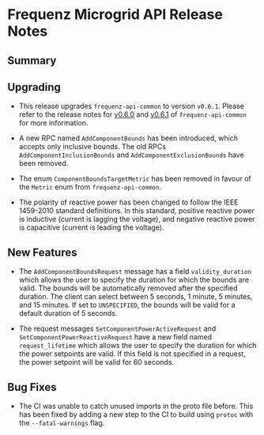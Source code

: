 # Frequenz Microgrid API Release Notes

## Summary

<!-- Here goes a general summary of what this release is about -->

## Upgrading

- This release upgrades `frequenz-api-common` to version `v0.6.1`. Please refer
  to the release notes for [v0.6.0](https://github.com/frequenz-floss/frequenz-api-common/releases/tag/v0.6.0)
  and [v0.6.1](https://github.com/frequenz-floss/frequenz-api-common/releases/tag/v0.6.1)
  of `frequenz-api-common` for more information.

- A new RPC named `AddComponentBounds` has been introduced, which accepts only
  inclusive bounds. The old RPCs `AddComponentInclusionBounds` and
  `AddComponentExclusionBounds` have been removed.

- The enum `ComponentBoundsTargetMetric` has been removed in favour of the
  `Metric` enum from `frequenz-api-common`.

- The polarity of reactive power has been changed to follow the IEEE 1459-2010
  standard definitions. In this standard, positive reactive power is inductive
  (current is lagging the voltage), and negative reactive power is capacitive
  (current is leading the voltage).

## New Features

- The `AddComponentBoundsRequest` message has a field `validity_duration` which
  allows the user to specify the duration for which the bounds are valid. The
  bounds will be automatically removed after the specified duration. The client
  can select between 5 seconds, 1 minute, 5 minutes, and 15 minutes. If set to
  `UNSPECIFIED`, the bounds will be valid for a default duration of 5 seconds.

- The request messages `SetComponentPowerActiveRequest` and
  `SetComponentPowerReactiveRequest` have a new field named `request_lifetime`
  which allows the user to specify the duration for which the power setpoints
  are valid. If this field is not specified in a request, the power setpoint
  will be valid for 60 seconds.

## Bug Fixes

- The CI was unable to catch unused imports in the proto file before. This has
  been fixed by adding a new step to the CI to build using `protoc` with the
  `--fatal-warnings` flag.
